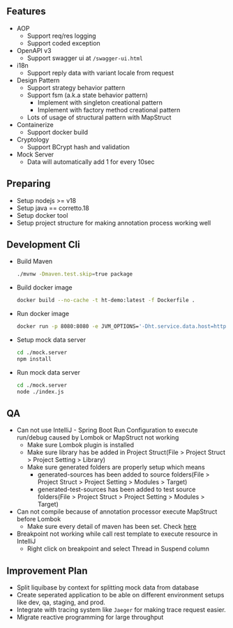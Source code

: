 Features
---
- AOP
  - Support req/res logging
  - Support coded exception
- OpenAPI v3
  - Support swagger ui at `/swagger-ui.html` 
- i18n
  - Support reply data with variant locale from request 
- Design Pattern
  - Support strategy behavior pattern
  - Support fsm (a.k.a state behavior pattern)
    - Implement with singleton creational pattern
    - Implement with factory method creational pattern
  - Lots of usage of structural pattern with MapStruct 
- Containerize
  - Support docker build
- Cryptology
  - Support BCrypt hash and validation
- Mock Server
  - Data will automatically add 1 for every 10sec


Preparing
---
- Setup nodejs >= v18
- Setup java == corretto.18
- Setup docker tool
- Setup project structure for making annotation process working well

Development Cli
---
- Build Maven
  ```bash
  ./mvnw -Dmaven.test.skip=true package
  ```
- Build docker image
  ```bash
  docker build --no-cache -t ht-demo:latest -f Dockerfile .
  ```
- Run docker image
  ```bash
  docker run -p 8080:8080 -e JVM_OPTIONS='-Dht.service.data.host=https://f648-61-231-134-232.ngrok-free.app' ht-demo:latest
  ```
- Setup mock data server
  ```bash
  cd ./mock.server
  npm install
  ```
- Run mock data server
  ```bash
  cd ./mock.server
  node ./index.js
  ```

QA
---
- Can not use IntelliJ - Spring Boot Run Configuration to execute run/debug caused by Lombok or MapStruct not working
  - Make sure Lombok plugin is installed
  - Make sure library has be added in Project Struct(File > Project Struct > Project Setting > Library)
  - Make sure generated folders are properly setup which means 
    - generated-sources has been added to source folders(File > Project Struct > Project Setting > Modules > Target)
    - generated-test-sources has been added to test source folders(File > Project Struct > Project Setting > Modules > Target)
- Can not compile because of annotation processor execute MapStruct before Lombok
  - Make sure every detail of maven has been set. Check [here](https://github.com/mapstruct/mapstruct-examples/blob/main/mapstruct-lombok/pom.xml)
- Breakpoint not working while call rest template to execute resource in IntelliJ
  - Right click on breakpoint and select Thread in Suspend column

Improvement Plan
---
- Split liquibase by context for splitting mock data from database
- Create seperated application to be able on different environment setups like dev, qa, staging, and prod.
- Integrate with tracing system like `Jaeger` for making trace request easier.
- Migrate reactive programming for large throughput